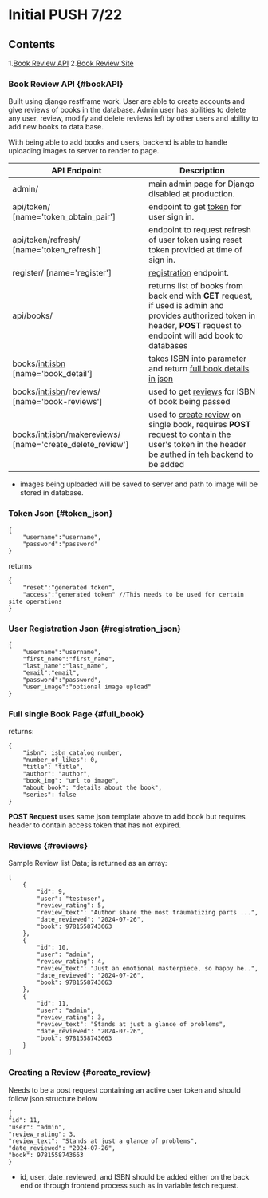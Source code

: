 # Initial PUSH 7/22

## Contents
1.[Book Review API](#bookAPI)
2.[Book Review Site](#front_end)

### Book Review API {#bookAPI}

Built using django restframe work. User are able to create accounts and give reviews of books in the database. Admin user has abilities to delete any user, review, modify and delete reviews left by other users and ability to add new books to data base.

With being able to add books and users, backend is able to handle uploading images to server to render to page.

| API Endpoint                                                | Description                                                                                                                                                                 |
| ----------------------------------------------------------- | --------------------------------------------------------------------------------------------------------------------------------------------------------------------------- |
| admin/                                                      | main admin page for Django disabled at production.                                                                                                                          |
| api/token/ [name='token_obtain_pair']                       | endpoint to get [token](#token_json) for user sign in.                                                                                                                      |
| api/token/refresh/ [name='token_refresh']                   | endpoint to request refresh of user token using reset token provided at time of sign in.                                                                                    |
| register/ [name='register']                                 | [registration](#registration_json) endpoint.                                                                                                                                |
| api/books/                                                  | returns list of books from back end with **GET** request, if used is admin and provides authorized token in header, **POST** request to endpoint will add book to databases |
| books/<int:isbn> [name='book_detail']                       | takes ISBN into parameter and return [full book details in json](#full_book)                                                                                        |
| books/<int:isbn>/reviews/ [name='book-reviews']             | used to get [reviews](#reviews) for ISBN of book being passed                                                                                                               |
| books/<int:isbn>/makereviews/ [name='create_delete_review'] | used to [create review](#create_review) on single book, requires **POST** request to contain the user's token in the header be authed in teh backend to be added            |

- images being uploaded will be saved to server and path to image will be stored in database.

### Token Json {#token_json}

```
{
    "username":"username",
    "password":"password"
}
```

returns

```
{
    "reset":"generated token",
    "access":"generated token" //This needs to be used for certain site operations
}
```

### User Registration Json {#registration_json}

```
{
    "username":"username",
    "first_name":"first_name",
    "last_name":"last_name",
    "email":"email",
    "password":"password",
    "user_image":"optional image upload"
}
```

### Full single Book Page {#full_book}

returns:

```
{
    "isbn": isbn catalog number,
    "number_of_likes": 0,
    "title": "title",
    "author": "author",
    "book_img": "url to image",
    "about_book": "details about the book",
    "series": false
}
```

**POST Request**
uses same json template above to add book but requires header to contain access token that has not expired.

### Reviews {#reviews}

Sample Review list Data; is returned as an array:

```
[
    {
        "id": 9,
        "user": "testuser",
        "review_rating": 5,
        "review_text": "Author share the most traumatizing parts ...",
        "date_reviewed": "2024-07-26",
        "book": 9781558743663
    },
    {
        "id": 10,
        "user": "admin",
        "review_rating": 4,
        "review_text": "Just an emotional masterpiece, so happy he..",
        "date_reviewed": "2024-07-26",
        "book": 9781558743663
    },
    {
        "id": 11,
        "user": "admin",
        "review_rating": 3,
        "review_text": "Stands at just a glance of problems",
        "date_reviewed": "2024-07-26",
        "book": 9781558743663
    }
]
```

### Creating a Review {#create_review}

Needs to be a post request containing an active user token and should follow json structure below
```
{
"id": 11,
"user": "admin",
"review_rating": 3,
"review_text": "Stands at just a glance of problems",
"date_reviewed": "2024-07-26",
"book": 9781558743663
}
```
* id, user, date_reviewed, and ISBN should be added either on the back end or through frontend process such as in variable fetch request.